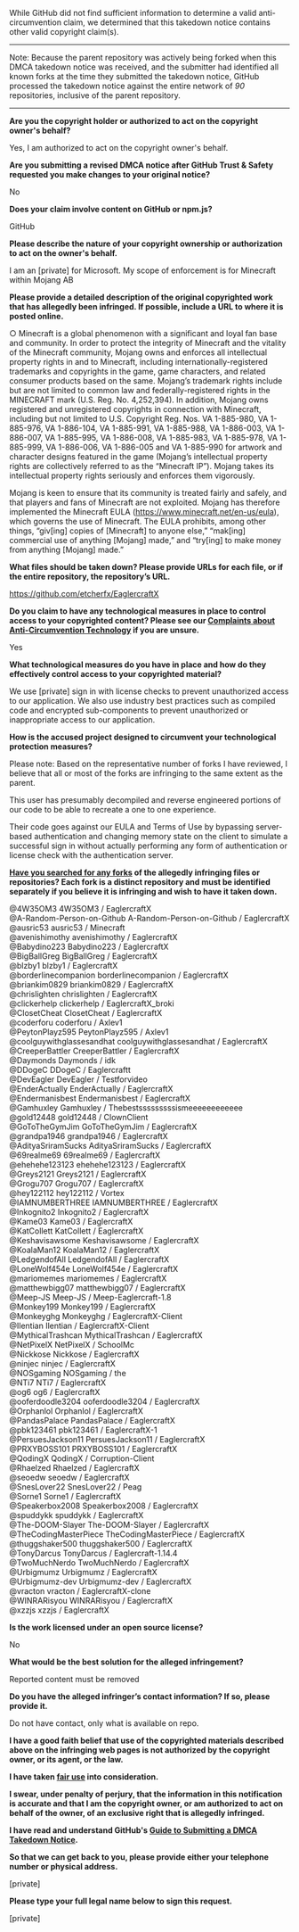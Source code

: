 While GitHub did not find sufficient information to determine a valid anti-circumvention claim, we determined that this takedown notice contains other valid copyright claim(s).

---

Note: Because the parent repository was actively being forked when this DMCA takedown notice was received, and the submitter had identified all known forks at the time they submitted the takedown notice, GitHub processed the takedown notice against the entire network of _90_ repositories, inclusive of the parent repository.

---

**Are you the copyright holder or authorized to act on the copyright owner's behalf?**

Yes, I am authorized to act on the copyright owner's behalf.

**Are you submitting a revised DMCA notice after GitHub Trust & Safety requested you make changes to your original notice?**

No

**Does your claim involve content on GitHub or npm.js?**

GitHub

**Please describe the nature of your copyright ownership or authorization to act on the owner's behalf.**

I am an [private] for Microsoft. My scope of enforcement is for Minecraft within Mojang AB

**Please provide a detailed description of the original copyrighted work that has allegedly been infringed. If possible, include a URL to where it is posted online.**

○ Minecraft is a global phenomenon with a significant and loyal fan base and community. In order to protect the integrity of Minecraft and the vitality of the Minecraft community, Mojang owns and enforces all intellectual property rights in and to Minecraft, including internationally-registered trademarks and copyrights in the game, game characters, and related consumer products based on the same. Mojang’s trademark rights include but are not limited to common law and federally-registered rights in the MINECRAFT mark (U.S. Reg. No. 4,252,394). In addition, Mojang owns registered and unregistered copyrights in connection with Minecraft, including but not limited to U.S. Copyright Reg. Nos. VA 1-885-980, VA 1-885-976, VA 1-886-104, VA 1-885-991, VA 1-885-988, VA 1-886-003, VA 1-886-007, VA 1-885-995, VA 1-886-008, VA 1-885-983, VA 1-885-978, VA 1-885-999, VA 1-886-006, VA 1-886-005 and VA 1-885-990 for artwork and character designs featured in the game (Mojang’s intellectual property rights are collectively referred to as the “Minecraft IP”). Mojang takes its intellectual property rights seriously and enforces them vigorously.

Mojang is keen to ensure that its community is treated fairly and safely, and that players and fans of Minecraft are not exploited. Mojang has therefore implemented the Minecraft EULA (https://www.minecraft.net/en-us/eula), which governs the use of Minecraft. The EULA prohibits, among other things, “giv[ing] copies of [Minecraft] to anyone else,” “mak[ing] commercial use of anything [Mojang] made,” and “try[ing] to make money from anything [Mojang] made.”

**What files should be taken down? Please provide URLs for each file, or if the entire repository, the repository’s URL.**

https://github.com/etcherfx/EaglercraftX

**Do you claim to have any technological measures in place to control access to your copyrighted content? Please see our <a href="https://docs.github.com/articles/guide-to-submitting-a-dmca-takedown-notice#complaints-about-anti-circumvention-technology">Complaints about Anti-Circumvention Technology</a> if you are unsure.**

Yes

**What technological measures do you have in place and how do they effectively control access to your copyrighted material?**

We use [private] sign in with license checks to prevent unauthorized access to our application. We also use industry best practices such as compiled code and encrypted sub-components to prevent unauthorized or inappropriate access to our application.

**How is the accused project designed to circumvent your technological protection measures?**

Please note: Based on the representative number of forks I have reviewed, I believe that all or most of the forks are infringing to the same extent as the parent.

This user has presumably decompiled and reverse engineered portions of our code to be able to recreate a one to one experience.

Their code goes against our EULA and Terms of Use by bypassing server-based authentication and changing memory state on the client to simulate a successful sign in without actually performing any form of authentication or license check with the authentication server.

**<a href="https://docs.github.com/articles/dmca-takedown-policy#b-what-about-forks-or-whats-a-fork">Have you searched for any forks</a> of the allegedly infringing files or repositories? Each fork is a distinct repository and must be identified separately if you believe it is infringing and wish to have it taken down.**

@4W35OM3 4W35OM3 / EaglercraftX  
@A-Random-Person-on-Github A-Random-Person-on-Github / EaglercraftX  
@ausric53 ausric53 / Minecraft  
@avenishimothy avenishimothy / EaglercraftX  
@Babydino223 Babydino223 / EaglercraftX  
@BigBallGreg BigBallGreg / EaglercraftX  
@blzby1 blzby1 / EaglercraftX  
@borderlinecompanion borderlinecompanion / EaglercraftX  
@briankim0829 briankim0829 / EaglercraftX  
@chrislighten chrislighten / EaglercraftX  
@clickerhelp clickerhelp / EaglercraftX_broki  
@ClosetCheat ClosetCheat / EaglercraftX  
@coderforu coderforu / Axlev1  
@PeytonPlayz595 PeytonPlayz595 / Axlev1  
@coolguywithglassesandhat coolguywithglassesandhat / EaglercraftX  
@CreeperBattler CreeperBattler / EaglercraftX  
@Daymonds Daymonds / idk  
@DDogeC DDogeC / Eaglercraftt  
@DevEagler DevEagler / Testforvideo  
@EnderActually EnderActually / EaglercraftX  
@Endermanisbest Endermanisbest / EaglercraftX  
@Gamhuxley Gamhuxley / Thebestsssssssssismeeeeeeeeeeee  
@gold12448 gold12448 / ClownClient  
@GoToTheGymJim GoToTheGymJim / EaglercraftX  
@grandpa1946 grandpa1946 / EaglercraftX  
@AdityaSriramSucks AdityaSriramSucks / EaglercraftX  
@69realme69 69realme69 / EaglercraftX  
@ehehehe123123 ehehehe123123 / EaglercraftX  
@Greys2121 Greys2121 / EaglercraftX  
@Grogu707 Grogu707 / EaglercraftX  
@hey122112 hey122112 / Vortex  
@IAMNUMBERTHREE IAMNUMBERTHREE / EaglercraftX  
@Inkognito2 Inkognito2 / EaglercraftX  
@Kame03 Kame03 / EaglercraftX  
@KatCollett KatCollett / EaglercraftX  
@Keshavisawsome Keshavisawsome / EaglercraftX  
@KoalaMan12 KoalaMan12 / EaglercraftX  
@LedgendofAll LedgendofAll / EaglercraftX  
@LoneWolf454e LoneWolf454e / EaglercraftX  
@mariomemes mariomemes / EaglercraftX  
@matthewbigg07 matthewbigg07 / EaglercraftX  
@Meep-JS Meep-JS / Meep-Eaglercraft-1.8  
@Monkey199 Monkey199 / EaglercraftX  
@Monkeyghg Monkeyghg / EaglercraftX-Client  
@Ilentian Ilentian / EaglercraftX-Client  
@MythicalTrashcan MythicalTrashcan / EaglercraftX  
@NetPixelX NetPixelX / SchoolMc  
@Nickkose Nickkose / EaglercraftX  
@ninjec ninjec / EaglercraftX  
@NOSgaming NOSgaming / the  
@NTi7 NTi7 / EaglercraftX  
@og6 og6 / EaglercraftX  
@ooferdoodle3204 ooferdoodle3204 / EaglercraftX  
@Orphanlol Orphanlol / EaglercraftX  
@PandasPalace PandasPalace / EaglercraftX  
@pbk123461 pbk123461 / EaglercraftX-1  
@PersuesJackson11 PersuesJackson11 / EaglercraftX  
@PRXYBOSS101 PRXYBOSS101 / EaglercraftX  
@QodingX QodingX / Corruption-Client  
@Rhaelzed Rhaelzed / EaglercraftX  
@seoedw seoedw / EaglercraftX  
@SnesLover22 SnesLover22 / Peag  
@Sorne1 Sorne1 / EaglercraftX  
@Speakerbox2008 Speakerbox2008 / EaglercraftX  
@spuddykk spuddykk / EaglercraftX  
@The-DOOM-Slayer The-DOOM-Slayer / EaglercraftX  
@TheCodingMasterPiece TheCodingMasterPiece / EaglercraftX  
@thuggshaker500 thuggshaker500 / EaglercraftX  
@TonyDarcus TonyDarcus / Eaglercraft-1.14.4  
@TwoMuchNerdo TwoMuchNerdo / EaglercraftX  
@Urbigmumz Urbigmumz / EaglercraftX  
@Urbigmumz-dev Urbigmumz-dev / EaglercraftX  
@vracton vracton / EaglercraftX-clone  
@WINRARisyou WINRARisyou / EaglercraftX  
@xzzjs xzzjs / EaglercraftX  

**Is the work licensed under an open source license?**

No

**What would be the best solution for the alleged infringement?**

Reported content must be removed

**Do you have the alleged infringer’s contact information? If so, please provide it.**

Do not have contact, only what is available on repo.

**I have a good faith belief that use of the copyrighted materials described above on the infringing web pages is not authorized by the copyright owner, or its agent, or the law.**

**I have taken <a href="https://www.lumendatabase.org/topics/22">fair use</a> into consideration.**

**I swear, under penalty of perjury, that the information in this notification is accurate and that I am the copyright owner, or am authorized to act on behalf of the owner, of an exclusive right that is allegedly infringed.**

**I have read and understand GitHub's <a href="https://docs.github.com/articles/guide-to-submitting-a-dmca-takedown-notice/">Guide to Submitting a DMCA Takedown Notice</a>.**

**So that we can get back to you, please provide either your telephone number or physical address.**

[private]

**Please type your full legal name below to sign this request.**

[private]
